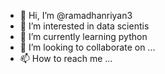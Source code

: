 - 👋 Hi, I’m @ramadhanriyan3
- 👀 I’m interested in data scientis
- 🌱 I’m currently learning python
- 💞️ I’m looking to collaborate on ...
- 📫 How to reach me ...

<!---
ramadhanriyan3/ramadhanriyan3 is a ✨ special ✨ repository because its `README.md` (this file) appears on your GitHub profile.
You can click the Preview link to take a look at your changes.
--->
